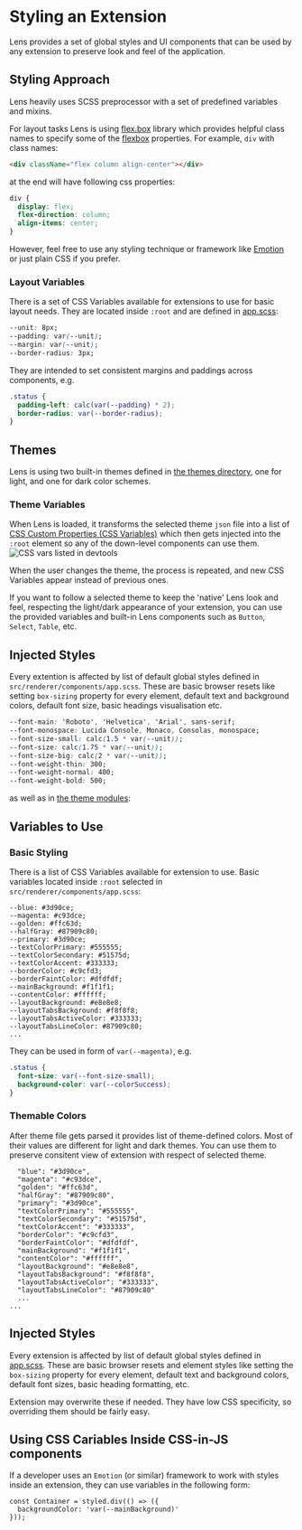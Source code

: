 # Styling an Extension
Lens provides a set of global styles and UI components that can be used by any extension to preserve look and feel of the application.

## Styling Approach
Lens heavily uses SCSS preprocessor with a set of predefined variables and mixins.

For layout tasks Lens is using [flex.box](https://www.npmjs.com/package/flex.box) library which provides helpful class names to specify some of the [flexbox](https://developer.mozilla.org/en-US/docs/Web/CSS/CSS_Flexible_Box_Layout/Basic_Concepts_of_Flexbox) properties. For example, `div` with class names:

```html
<div className="flex column align-center"></div>
```

at the end will have following css properties:

```css
div {
  display: flex;
  flex-direction: column;
  align-items: center;
}
```

However, feel free to use any styling technique or framework like [Emotion](https://github.com/emotion-js/emotion) or just plain CSS if you prefer.

### Layout Variables

There is a set of CSS Variables available for extensions to use for basic layout needs. They are located inside `:root` and are defined in [app.scss](https://github.com/lensapp/lens/blob/master/src/renderer/components/app.scss):

```css
--unit: 8px;
--padding: var(--unit);
--margin: var(--unit);
--border-radius: 3px;
```

They are intended to set consistent margins and paddings across components, e.g.

```css
.status {
  padding-left: calc(var(--padding) * 2);
  border-radius: var(--border-radius);
}
```

## Themes

Lens is using two built-in themes defined in [the themes directory](https://github.com/lensapp/lens/tree/master/src/renderer/themes), one for light, and one for dark color schemes.

### Theme Variables

When Lens is loaded, it transforms the selected theme `json` file into a list of [CSS Custom Properties (CSS Variables)](https://developer.mozilla.org/en-US/docs/Web/CSS/Using_CSS_custom_properties) which then gets injected into the `:root` element so any of the down-level components can use them.
![CSS vars listed in devtools](images/css-vars-in-devtools.png)

When the user changes the theme, the process is repeated, and new CSS Variables appear instead of previous ones.

If you want to follow a selected theme to keep the 'native' Lens look and feel, respecting the light/dark appearance of your extension, you can use the provided variables and built-in Lens components such as `Button`, `Select`, `Table`, etc.

## Injected Styles
Every extention is affected by list of default global styles defined in `src/renderer/components/app.scss`. These are basic browser resets like setting `box-sizing` property for every element, default text and background colors, default font size, basic headings visualisation etc.

```css
--font-main: 'Roboto', 'Helvetica', 'Arial', sans-serif;
--font-monospace: Lucida Console, Monaco, Consolas, monospace;
--font-size-small: calc(1.5 * var(--unit));
--font-size: calc(1.75 * var(--unit));
--font-size-big: calc(2 * var(--unit));
--font-weight-thin: 300;
--font-weight-normal: 400;
--font-weight-bold: 500;
```

as well as in [the theme modules](https://github.com/lensapp/lens/tree/master/src/renderer/themes):

## Variables to Use
### Basic Styling
There is a list of CSS Variables available for extension to use. Basic variables located inside `:root` selected in `src/renderer/components/app.scss`:
```
--blue: #3d90ce;
--magenta: #c93dce;
--golden: #ffc63d;
--halfGray: #87909c80;
--primary: #3d90ce;
--textColorPrimary: #555555;
--textColorSecondary: #51575d;
--textColorAccent: #333333;
--borderColor: #c9cfd3;
--borderFaintColor: #dfdfdf;
--mainBackground: #f1f1f1;
--contentColor: #ffffff;
--layoutBackground: #e8e8e8;
--layoutTabsBackground: #f8f8f8;
--layoutTabsActiveColor: #333333;
--layoutTabsLineColor: #87909c80;
...
```

They can be used in form of `var(--magenta)`, e.g.

```css
.status {
  font-size: var(--font-size-small);
  background-color: var(--colorSuccess);
}
```

### Themable Colors
After theme file gets parsed it provides list of theme-defined colors. Most of their values are different for light and dark themes. You can use them to preserve consitent view of extension with respect of selected theme.
```
  "blue": "#3d90ce",
  "magenta": "#c93dce",
  "golden": "#ffc63d",
  "halfGray": "#87909c80",
  "primary": "#3d90ce",
  "textColorPrimary": "#555555",
  "textColorSecondary": "#51575d",
  "textColorAccent": "#333333",
  "borderColor": "#c9cfd3",
  "borderFaintColor": "#dfdfdf",
  "mainBackground": "#f1f1f1",
  "contentColor": "#ffffff",
  "layoutBackground": "#e8e8e8",
  "layoutTabsBackground": "#f8f8f8",
  "layoutTabsActiveColor": "#333333",
  "layoutTabsLineColor": "#87909c80"
  ...
...
```

## Injected Styles

Every extension is affected by list of default global styles defined in [app.scss](https://github.com/lensapp/lens/blob/master/src/renderer/components/app.scss). These are basic browser resets and element styles like setting the `box-sizing` property for every element, default text and background colors, default font sizes, basic heading formatting, etc.

Extension may overwrite these if needed. They have low CSS specificity, so overriding them should be fairly easy.

## Using CSS Cariables Inside CSS-in-JS components
If a developer uses an `Emotion` (or similar) framework to work with styles inside an extension, they can use variables in the following form:
```
const Container = styled.div(() => ({
  backgroundColor: 'var(--mainBackground)'
}));
```
